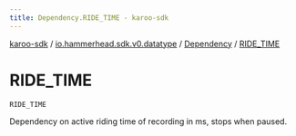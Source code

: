 ```yaml
---
title: Dependency.RIDE_TIME - karoo-sdk
---
```


[karoo-sdk](../../index.html) / [io.hammerhead.sdk.v0.datatype](../index.html) / [Dependency](index.html) / [RIDE_TIME](./-r-i-d-e_-t-i-m-e.html)

# RIDE_TIME

`RIDE_TIME`

Dependency on active riding time of recording in ms, stops when paused.


